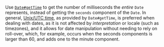 Use [`Date#getTime`](https://developer.mozilla.org/en-US/docs/Web/JavaScript/Reference/Global_Objects/Date/getTime)
to get the number of milliseconds the _entire_ `Date` represents, instead of
getting the `seconds` component of the `Date`. In general, [Unix/UTC time](https://en.wikipedia.org/wiki/Unix_time),
as provided by `Date#getTime`, is preferred when dealing with dates, as it is
not affected by _interpretation_ or locale (such as timezones), and it allows
for date manipulation without needing to rely on roll-over, which, for example, occurs when the seconds components is larger than 60, and adds one to the minute component.
